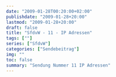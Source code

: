```yaml
---
date: "2009-01-28T00:20:00+02:00"
publishdate: "2009-01-28+20:00"
lastmod: "2009-01-28+20:00"
draft: false
title: "SfdvW - 11 - IP Adressen"
tags: [""]
series: ["SfdvW"]
categories: ["Sendebeitrag"]
img: ""
toc: false
summary: "Sendung Nummer 11 IP Adressen"
---
```


<div id="example"></div>
<script src="https://cdn.podlove.org/web-player/embed.js"></script>
<script>
  podlovePlayer('#example', '/blog/sfdvw11.json');
</script>
